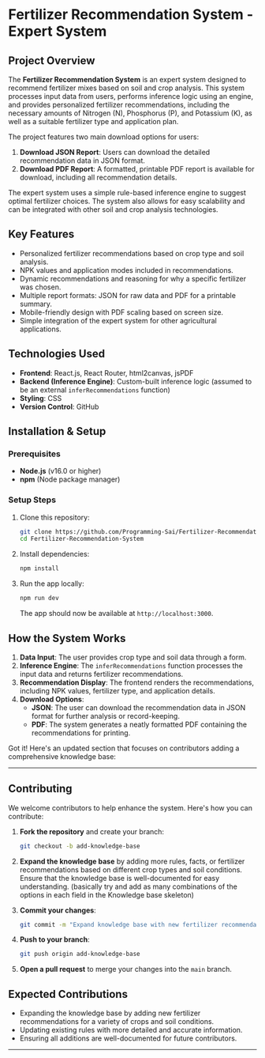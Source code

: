 # Fertilizer Recommendation System - Expert System

## Project Overview

The **Fertilizer Recommendation System** is an expert system designed to recommend fertilizer mixes based on soil and crop analysis. This system processes input data from users, performs inference logic using an engine, and provides personalized fertilizer recommendations, including the necessary amounts of Nitrogen (N), Phosphorus (P), and Potassium (K), as well as a suitable fertilizer type and application plan.

The project features two main download options for users:

1. **Download JSON Report**: Users can download the detailed recommendation data in JSON format.
2. **Download PDF Report**: A formatted, printable PDF report is available for download, including all recommendation details.

The expert system uses a simple rule-based inference engine to suggest optimal fertilizer choices. The system also allows for easy scalability and can be integrated with other soil and crop analysis technologies.

## Key Features

- Personalized fertilizer recommendations based on crop type and soil analysis.
- NPK values and application modes included in recommendations.
- Dynamic recommendations and reasoning for why a specific fertilizer was chosen.
- Multiple report formats: JSON for raw data and PDF for a printable summary.
- Mobile-friendly design with PDF scaling based on screen size.
- Simple integration of the expert system for other agricultural applications.

## Technologies Used

- **Frontend**: React.js, React Router, html2canvas, jsPDF
- **Backend (Inference Engine)**: Custom-built inference logic (assumed to be an external `inferRecommendations` function)
- **Styling**: CSS
- **Version Control**: GitHub

## Installation & Setup

### Prerequisites

- **Node.js** (v16.0 or higher)
- **npm** (Node package manager)

### Setup Steps

1. Clone this repository:

   ```bash
   git clone https://github.com/Programming-Sai/Fertilizer-Recommendation-System.git
   cd Fertilizer-Recommendation-System
   ```

2. Install dependencies:

   ```bash
   npm install
   ```

3. Run the app locally:

   ```bash
   npm run dev
   ```

   The app should now be available at `http://localhost:3000`.

## How the System Works

1. **Data Input**: The user provides crop type and soil data through a form.
2. **Inference Engine**: The `inferRecommendations` function processes the input data and returns fertilizer recommendations.
3. **Recommendation Display**: The frontend renders the recommendations, including NPK values, fertilizer type, and application details.
4. **Download Options**:
   - **JSON**: The user can download the recommendation data in JSON format for further analysis or record-keeping.
   - **PDF**: The system generates a neatly formatted PDF containing the recommendations for printing.

Got it! Here's an updated section that focuses on contributors adding a comprehensive knowledge base:

---

## Contributing

We welcome contributors to help enhance the system. Here's how you can contribute:

1. **Fork the repository** and create your branch:

   ```bash
   git checkout -b add-knowledge-base
   ```

2. **Expand the knowledge base** by adding more rules, facts, or fertilizer recommendations based on different crop types and soil conditions. Ensure that the knowledge base is well-documented for easy understanding. (basically try and add as many combinations of the options in each field in the Knowledge base skeleton)

3. **Commit your changes**:

   ```bash
   git commit -m "Expand knowledge base with new fertilizer recommendations"
   ```

4. **Push to your branch**:

   ```bash
   git push origin add-knowledge-base
   ```

5. **Open a pull request** to merge your changes into the `main` branch.

## Expected Contributions

- Expanding the knowledge base by adding new fertilizer recommendations for a variety of crops and soil conditions.
- Updating existing rules with more detailed and accurate information.
- Ensuring all additions are well-documented for future contributors.

---
